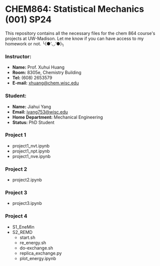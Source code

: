 # CHEM864: Statistical Mechanics (001) SP24

This repository contains all the necessary files for the chem 864 course's projects at UW-Madison. Let me know if you can have access to my homework or not. ╰(●’◡’●)╮

### Instructor:
- **Name:** Prof. Xuhui Huang 
- **Room:** 8305e, Chemistry Building
- **Tel:** (608) 2653579
- **E-mail:** xhuang@chem.wisc.edu

### Student: 
- **Name:** Jiahui Yang
- **Email:** jyang753@wisc.edu
- **Home Department:** Mechanical Engineering
- **Status:** PhD Student

### Project 1
- project1_nvt.ipynb
- project1_npt.ipynb
- project1_nve.ipynb

### Project 2
- project2.ipynb

### Project 3
- project3.ipynb

### Project 4
- S1_EneMin
- S2_REMD
  - start.sh
  - re_energy.sh
  - do-exchange.sh
  - replica_exchange.py
  - plot_energy.ipynb

